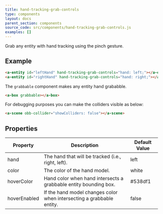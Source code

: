 ```yaml
---
title: hand-tracking-grab-controls
type: components
layout: docs
parent_section: components
source_code: src/components/hand-tracking-grab-controls.js
examples: []
---
```


Grab any entity with hand tracking using the pinch gesture.

## Example

```html
<a-entity id="leftHand" hand-tracking-grab-controls="hand: left;"></a-entity>
<a-entity id="rightHand" hand-tracking-grab-controls="hand: right;"></a-entity>
```

The `grabbable` component makes any entity hand grababble.

```html
<a-box grabbable></a-box>
```

For debugging purposes you can make the colliders visible as below:

```html
<a-scene obb-collider="showColliders: false"></a-scene>
```

## Properties

| Property       | Description                                                                            | Default Value |
|----------------|----------------------------------------------------------------------------------------|---------------|
| hand           | The hand that will be tracked (i.e., right, left).                                     | left          |
| color          | The color of the hand model.                                                           | white         |
| hoverColor     | Hand color when hand intersects a grabbable entity bounding box.                       | #538df1       |
| hoverEnabled   | If the hand model changes color when intersecting a grabbable entity.                  | false         |

